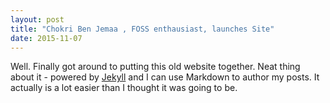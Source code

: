 ```yaml
---
layout: post
title: "Chokri Ben Jemaa , FOSS enthausiast, launches Site"
date: 2015-11-07
---
```


Well. Finally got around to putting this old website together. 
Neat thing about it - powered by [Jekyll](http://jekyllrb.com) 
and I can use Markdown to author my posts. 
It actually is a lot easier than I thought it was going to be.
